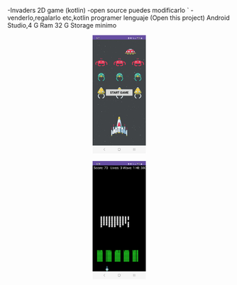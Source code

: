 -Invaders 2D game (kotlin)
 -open source puedes modificarlo `
 -venderlo,regalarlo etc,kotlin programer lenguaje
 (Open this project) Android Studio,4 G Ram 32 G Storage minimo

<p align="center"><img width="120" heigth="200"src="https://github.com/joatro/Invaders/blob/6732c3ae27dfab46c26809e510b5249fe8a89ebc/Screenshot_20240806_182115_Invaders.jpg"></p>

<p align="center"><img width="120" heigth="200"src="https://github.com/joatro/Invaders/blob/6732c3ae27dfab46c26809e510b5249fe8a89ebc/Screenshot_20240806_182021_Invaders.jpg"></p>
